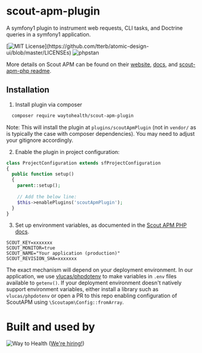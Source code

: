 # scout-apm-plugin

A symfony1 plugin to instrument web requests, CLI tasks, and Doctrine queries in a symfony1 application.

[![MIT License](https://img.shields.io/apm/l/atomic-design-ui.svg?)](https://github.com/tterb/atomic-design-ui/blob/master/LICENSEs)
![phpstan](https://img.shields.io/badge/PHPStan-level%204-success?style=flat)

More details on Scout APM can be found on their [website](https://scoutapm.com/), [docs](https://scoutapm.com/docs/php), and [scout-apm-php readme](https://github.com/scoutapp/scout-apm-php#scout-php-apm-agent).

## Installation

1. Install plugin via composer

```bash 
  composer require waytohealth/scout-apm-plugin
``` 
Note: This will install the plugin at `plugins/scoutApmPlugin` (not in `vendor/` as is typically the case with composer dependencies). You may need to adjust your gitignore accordingly.

2. Enable the plugin in project configuration:
```php
class ProjectConfiguration extends sfProjectConfiguration
{
  public function setup()
  {
    parent::setup();
    
    // Add the below line:
    $this->enablePlugins('scoutApmPlugin');
  }
}
```
3. Set up environment variables, as documented in the [Scout APM PHP docs](https://scoutapm.com/docs/php/configuration).
```
SCOUT_KEY=xxxxxxx
SCOUT_MONITOR=true
SCOUT_NAME="Your application (production)"
SCOUT_REVISION_SHA=xxxxxxx
```
The exact mechanism will depend on your deployment environment. In our application, we use [vlucas/phpdotenv](https://packagist.org/packages/vlucas/phpdotenv) to make variables in `.env` files available to `getenv()`. If your deployment environment doesn't natively support environment variables, either install a library such as `vlucas/phpdotenv` or open a PR to this repo enabling configuration of ScoutAPM using `\Scoutapm\Config::fromArray`.


# Built and used by
![Way to Health](https://www.waytohealth.org/images/bg/w2h.inn.logo.jpg)
([We're hiring!](https://www.waytohealth.org/careers/))

